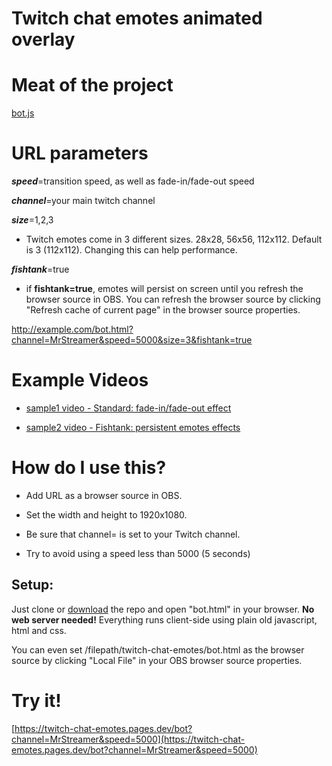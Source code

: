 # Twitch chat emotes animated overlay

# Meat of the project
[bot.js](https://raw.githubusercontent.com/teklynk/twitch_chat_emotes/master/assets/js/bot.js)

# URL parameters

***speed***=transition speed, as well as fade-in/fade-out speed

***channel***=your main twitch channel

***size***=1,2,3

* Twitch emotes come in 3 different sizes. 28x28, 56x56, 112x112. Default is 3 (112x112). Changing this can help performance. 

***fishtank***=true

* if **fishtank=true**, emotes will persist on screen until you refresh the browser source in OBS. 
You can refresh the browser source by clicking "Refresh cache of current page" in the browser source properties.

http://example.com/bot.html?channel=MrStreamer&speed=5000&size=3&fishtank=true

# Example Videos
* [sample1 video - Standard: fade-in/fade-out effect](https://github.com/teklynk/twitch_chat_emotes/blob/master/sample_standard.mp4?raw=true)

* [sample2 video - Fishtank: persistent emotes effects](https://github.com/teklynk/twitch_chat_emotes/blob/master/sample_fishtank.mp4?raw=true)

# How do I use this?
* Add URL as a browser source in OBS.

* Set the width and height to 1920x1080.

* Be sure that channel= is set to your Twitch channel. 

* Try to avoid using a speed less than 5000 (5 seconds)

## **Setup:**

Just clone or [download](https://github.com/teklynk/twitch_chat_emotes/archive/refs/heads/master.zip) the repo and open "bot.html" in your browser. **No web server needed!** Everything runs client-side using plain old javascript, html and css.

You can even set /filepath/twitch-chat-emotes/bot.html as the browser source by clicking "Local File" in your OBS browser source properties.

# Try it!
[https://twitch-chat-emotes.pages.dev/bot?channel=MrStreamer&speed=5000](https://twitch-chat-emotes.pages.dev/bot?channel=MrStreamer&speed=5000)